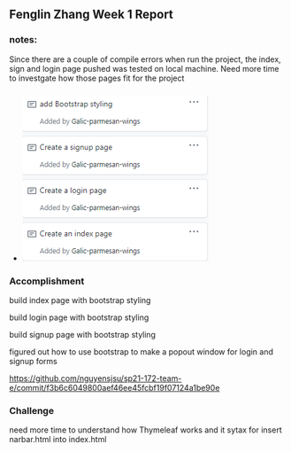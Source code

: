 ## Fenglin Zhang Week 1 Report

### notes:

Since there are a couple of compile errors when run the project, the index, sign and login page pushed was tested on local machine. Need more time to investgate how those pages fit for the project

###
* ![pic1](images/task_card.png)

### Accomplishment

build index page with bootstrap styling 

build login page with bootstrap styling 

build signup page with bootstrap styling 

figured out how to use bootstrap to make a popout window for login and signup forms

https://github.com/nguyensjsu/sp21-172-team-e/commit/f3b6c6049800aef46ee45fcbf19f07124a1be90e

### Challenge 

need more time to understand how Thymeleaf works and it sytax for insert narbar.html into index.html
